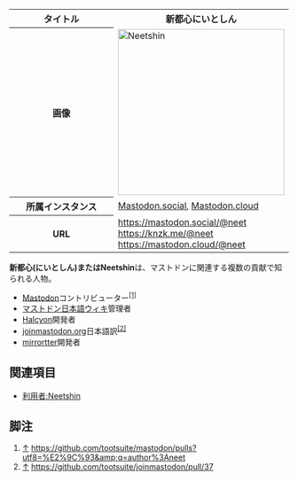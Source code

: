 <div>

<table>
<colgroup>
<col style="width: 50%" />
<col style="width: 50%" />
</colgroup>
<tbody>
<tr class="header">
<th>タイトル</th>
<th>新都心にいとしん</th>
</tr>

<tr class="odd">
<th>画像</th>
<td><a href="/%E3%83%95%E3%82%A1%E3%82%A4%E3%83%AB:Neetshin-2017-12.jpeg" title="Neetshin"><img src="/images/thumb/2/2d/Neetshin-2017-12.jpeg/300px-Neetshin-2017-12.jpeg" srcset="/images/2/2d/Neetshin-2017-12.jpeg 1.5x" width="300" height="300" alt="Neetshin" /></a></td>
</tr>
<tr class="even">
<th scope="row">所属インスタンス</th>
<td><a href="/Mastodon.social" title="Mastodon.social">Mastodon.social</a>, <a href="/Mastodon.cloud" title="Mastodon.cloud">Mastodon.cloud</a></td>
</tr>
<tr class="odd">
<th scope="row">URL</th>
<td><a href="https://mastodon.social/@neet" rel="nofollow">https://mastodon.social/@neet</a><br />
<a href="https://knzk.me/@neet" rel="nofollow">https://knzk.me/@neet</a><br />
<a href="https://mastodon.cloud/@neet" rel="nofollow">https://mastodon.cloud/@neet</a></td>
</tr>
</tbody>
</table>

  
**新都心(にいとしん)**または**Neetshin**は、マストドンに関連する複数の貢献で知られる人物。

-   [Mastodon](/Mastodon "Mastodon")コントリビューター<sup>[\[1\]](#cite_note-1)</sup>
-   [マストドン日本語ウィキ](/%E3%83%9E%E3%82%B9%E3%83%88%E3%83%89%E3%83%B3%E6%97%A5%E6%9C%AC%E8%AA%9E%E3%82%A6%E3%82%A3%E3%82%AD "マストドン日本語ウィキ")管理者
-   [Halcyon](/Halcyon "Halcyon")開発者
-   [joinmastodon.org](/Joinmastodon.org "Joinmastodon.org")日本語訳<sup>[\[2\]](#cite_note-2)</sup>
-   [mirrortter](/Mirrortter "Mirrortter")開発者

## 関連項目

-   [利用者:Neetshin](/%E5%88%A9%E7%94%A8%E8%80%85:Neetshin "利用者:Neetshin")

## 脚注

<div>

1.  <span id="cite_note-1">[↑](#cite_ref-1) <a href="https://github.com/tootsuite/mastodon/pulls?utf8=%E2%9C%93&amp;q=author%3Aneet" rel="nofollow">https://github.com/tootsuite/mastodon/pulls?utf8=%E2%9C%93&amp;q=author%3Aneet</a></span>
2.  <span id="cite_note-2">[↑](#cite_ref-2) <a href="https://github.com/tootsuite/joinmastodon/pull/37" rel="nofollow">https://github.com/tootsuite/joinmastodon/pull/37</a></span>

</div>

</div>
